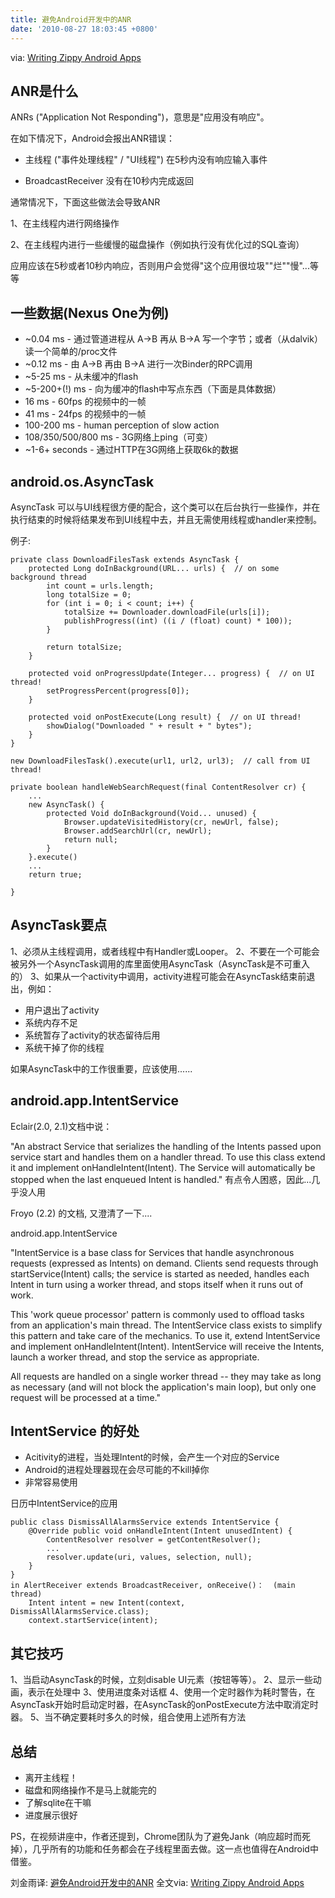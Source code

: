 ```yaml
---
title: 避免Android开发中的ANR
date: '2010-08-27 18:03:45 +0800'
---
```

via:  <a href="https://code.google.com/events/io/2010/sessions/writing-zippy-android-apps.html" target="_blank">Writing Zippy Android Apps</a>

## ANR是什么

ANRs ("Application Not Responding")，意思是"应用没有响应"。

在如下情况下，Android会报出ANR错误：

- 主线程 ("事件处理线程" / "UI线程") 在5秒内没有响应输入事件

- BroadcastReceiver 没有在10秒内完成返回

通常情况下，下面这些做法会导致ANR

1、在主线程内进行网络操作

2、在主线程内进行一些缓慢的磁盘操作（例如执行没有优化过的SQL查询）

应用应该在5秒或者10秒内响应，否则用户会觉得"这个应用很垃圾""烂""慢"...等等

## 一些数据(Nexus One为例)
- ~0.04 ms - 通过管道进程从 A->B 再从 B->A 写一个字节；或者（从dalvik）读一个简单的/proc文件
- ~0.12 ms - 由 A->B 再由 B->A 进行一次Binder的RPC调用
- ~5-25 ms - 从未缓冲的flash
- ~5-200+(!) ms - 向为缓冲的flash中写点东西（下面是具体数据）
-    16 ms - 60fps 的视频中的一帧
-    41 ms - 24fps 的视频中的一帧
- 100-200 ms - human perception of slow action
- 108/350/500/800 ms - 3G网络上ping（可变）
- ~1-6+ seconds - 通过HTTP在3G网络上获取6k的数据

## android.os.AsyncTask
AsyncTask 可以与UI线程很方便的配合，这个类可以在后台执行一些操作，并在执行结束的时候将结果发布到UI线程中去，并且无需使用线程或handler来控制。

例子:
```
private class DownloadFilesTask extends AsyncTask {
	protected Long doInBackground(URL... urls) {  // on some background thread
		int count = urls.length;
		long totalSize = 0;
		for (int i = 0; i < count; i++) {
			totalSize += Downloader.downloadFile(urls[i]);
			publishProgress((int) ((i / (float) count) * 100));
		}

		return totalSize;
 	} 

	protected void onProgressUpdate(Integer... progress) {  // on UI thread!
		setProgressPercent(progress[0]);
	} 

	protected void onPostExecute(Long result) {  // on UI thread!
		showDialog("Downloaded " + result + " bytes");
	}
} 

new DownloadFilesTask().execute(url1, url2, url3);  // call from UI thread!

private boolean handleWebSearchRequest(final ContentResolver cr) {
    ...
	new AsyncTask() {
	    protected Void doInBackground(Void... unused) {
	    	Browser.updateVisitedHistory(cr, newUrl, false);
	    	Browser.addSearchUrl(cr, newUrl);
	    	return null;
	    } 
	}.execute()
    ...
    return true; 

}
```

## AsyncTask要点
1、必须从主线程调用，或者线程中有Handler或Looper。
2、不要在一个可能会被另外一个AsyncTask调用的库里面使用AsyncTask（AsyncTask是不可重入的）
3、如果从一个activity中调用，activity进程可能会在AsyncTask结束前退出，例如：

- 用户退出了activity
- 系统内存不足
- 系统暂存了activity的状态留待后用
- 系统干掉了你的线程

如果AsyncTask中的工作很重要，应该使用......

## android.app.IntentService
Eclair(2.0, 2.1)文档中说：

"An abstract Service that serializes the handling of the Intents passed upon service start and handles them on a handler  thread.  To use this class extend it and implement onHandleIntent(Intent). The Service will automatically be  stopped when the last enqueued Intent is handled."
有点令人困惑，因此...几乎没人用

Froyo (2.2) 的文档, 又澄清了一下....

android.app.IntentService

"IntentService is a base class for Services that handle asynchronous requests (expressed as Intents) on demand. Clients send requests  through startService(Intent) calls; the service is started as needed, handles each Intent in turn using a worker thread, and stops itself  when it runs out of work.

This 'work queue processor' pattern is commonly used to offload tasks from an application's main thread. The IntentService class exists to  simplify this pattern and take care of the mechanics. To use it, extend IntentService and implement onHandleIntent(Intent). IntentService  will receive the Intents, launch a worker thread, and stop the service as appropriate.

All requests are handled on a single worker thread -- they may take as long as necessary (and will not block the application's main loop), but  only one request will be processed at a time."

## IntentService 的好处

- Acitivity的进程，当处理Intent的时候，会产生一个对应的Service
- Android的进程处理器现在会尽可能的不kill掉你
- 非常容易使用

日历中IntentService的应用
```
public class DismissAllAlarmsService extends IntentService {
	@Override public void onHandleIntent(Intent unusedIntent) {
		ContentResolver resolver = getContentResolver();
		...
		resolver.update(uri, values, selection, null);
	}
}
in AlertReceiver extends BroadcastReceiver, onReceive()：  (main thread)
    Intent intent = new Intent(context, DismissAllAlarmsService.class);
    context.startService(intent);
```

## 其它技巧

1、当启动AsyncTask的时候，立刻disable UI元素（按钮等等）。
2、显示一些动画，表示在处理中
3、使用进度条对话框
4、使用一个定时器作为耗时警告，在AsyncTask开始时启动定时器，在AsyncTask的onPostExecute方法中取消定时器。
5、当不确定要耗时多久的时候，组合使用上述所有方法

## 总结

- 离开主线程！
- 磁盘和网络操作不是马上就能完的
- 了解sqlite在干嘛
- 进度展示很好

PS，在视频讲座中，作者还提到，Chrome团队为了避免Jank（响应超时而死掉），几乎所有的功能和任务都会在子线程里面去做。这一点也值得在Android中借鉴。

刘金雨译:  <a href="https://log4think.com/avoid_anr_in_android">避免Android开发中的ANR</a>
全文via:  <a href="https://code.google.com/events/io/2010/sessions/writing-zippy-android-apps.html" target="_blank">Writing Zippy Android Apps</a>


